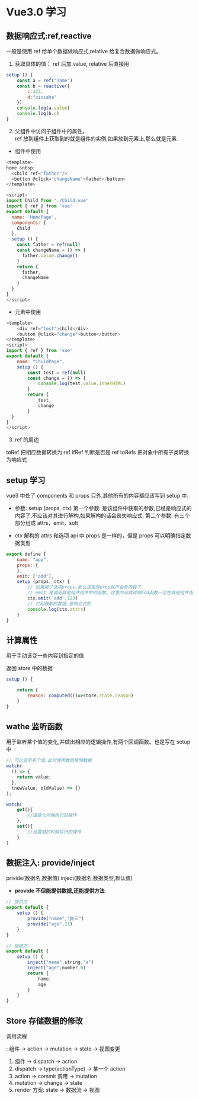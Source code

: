 # Vue3.0 学习

## 数据响应式:ref,reactive

一般是使用 ref 给单个数据做响应式,relative 给复合数据做响应式。

1. 获取具体的值： ref 后加.value, relative 后直接用

```js
setup () {
    const a = ref("name")
    const b = reactive({
        c:123,
        d:"xixiaha"
    })
    console.log(a.value)
    console.log(b.c)
}
```

2. 父组件中访问子组件中的属性。  
   ref 放到组件上获取到的就是组件的实例,如果放到元素上,那么就是元素.

- 组件中使用

```javascript
<template>
home &nbsp;
  <child ref="father"/>
  <button @click="changeName">father</button>
</template>

<script>
import Child from './Child.vue'
import { ref } from 'vue'
export default {
  name: 'HomePage',
  components: {
    Child
  },
  setup () {
    const father = ref(null)
    const changeName = () => {
      father.value.change()
    }
    return {
      father,
      changeName
    }
  }
}
</script>

```

- 元素中使用

```js
<template>
    <div ref="test">child</div>
    <button @click="change">button</button>
</template>
<script>
import { ref } from 'vue'
export default {
    name: "ChildPage",
    setup () {
        const test = ref(null)
        const change = () => {
            console.log(test.value.innerHTML)
        }
        return {
            test,
            change
        }
  }
}
</script>
```

3. ref 的周边

toRef 把相应数据转换为 ref
ifRef 判断是否是 ref
toRefs 把对象中所有子类转换为响应式

## setup 学习

vue3 中处了 components 和 props 只外,其他所有的内容都应该写到 setup 中.

- 参数:
  setup (props, ctx)
  第一个参数: 是该组件中获取的参数,已经是响应式的内容了,不应该对其进行解构,如果解构的话会丧失响应式.
  第二个参数: 有三个部分组成 attrs，emit，solt

- ctx 解构的 attrs 和选项 api 中 props 是一样的，但是 props 可以明确指定数据类型

```js
export define {
    name: "app",
    props: {
    },
    emit: ['add'],
    setup (props, ctx) {
        // 如果用了选项props,那么这里的prop就不会有内容了
        // emit 是调用其他组件组件中的函数。这里的话就说明add函数一定在其他组件用有定义，并且被return到了dom中。
        ctx.emit('add',123)
        // 打印获取的数据,是响应式的
        console.log(ctx.attrs)
    }
}
```

## 计算属性

用于手动该变一些内容到指定的值

返回 store 中的数据

```js
setup () {

    return {
        reason: computed(()=>store.state.reason)
    }
}
```

## wathe 监听函数

用于监听某个值的变化,并做出相应的逻辑操作,有两个回调函数。也是写在 setup 中

```js
// 可以监听多个值,此时使用数组指明数据
watch(
  () => {
    return value;
  },
  (newValue, oldValue) => {}
);
```

```js
watch(
    get(){
        //值变化时候执行的操作
    },
    set(){
        //设置值的时候执行的操作
    }
)
```

## 数据注入: provide/inject

privide(数据名,数据值)
inject(数据名,数据类型,默认值)

- **provide 不但能提供数据,还能提供方法**

```js
// 提供方
export default {
    setup () {
        provide("name","张三")
        provide("age",21)
    }
}

// 接收方
export default {
    setup () {
        inject("name",string,"a")
        inject("age",number,0)
        return {
            name,
            age
        }
    }
}
```

## Store 存储数据的修改

调用流程

: 组件 -> action -> mutation -> state -> 视图变更

1. 组件 -> dispatch -> action
2. dispatch -> type(actionType) -> 某一个 action
3. action -> commit 调用 -> mutation
4. mutation -> change -> state
5. render 方案: state -> 数据流 -> 视图
